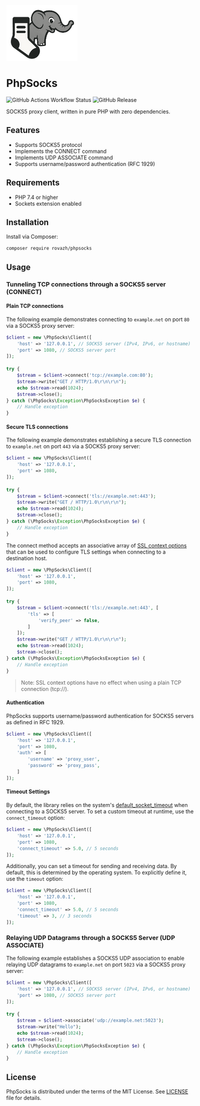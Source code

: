 <img src=".github/logo.png" alt="PhpSocks Logo" height="150">

# PhpSocks

![GitHub Actions Workflow Status](https://img.shields.io/github/actions/workflow/status/rovazh/phpsocks/tests.yml)
![GitHub Release](https://img.shields.io/github/v/release/rovazh/phpsocks)

SOCKS5 proxy client, written in pure PHP with zero dependencies.

## Features
- Supports SOCKS5 protocol
- Implements the CONNECT command
- Implements UDP ASSOCIATE command
- Supports username/password authentication (RFC 1929)

## Requirements

- PHP 7.4 or higher
- Sockets extension enabled

## Installation

Install via Composer:
```bash
composer require rovazh/phpsocks
```

## Usage

### Tunneling TCP connections through a SOCKS5 server (CONNECT)

#### Plain TCP connections

The following example demonstrates connecting to `example.net` on port `80` via a SOCKS5 proxy server:

```php
$client = new \PhpSocks\Client([
    'host' => '127.0.0.1', // SOCKS5 server (IPv4, IPv6, or hostname)
    'port' => 1080, // SOCKS5 server port
]);

try {
    $stream = $client->connect('tcp://example.com:80');
    $stream->write("GET / HTTP/1.0\r\n\r\n");
    echo $stream->read(1024);
    $stream->close();
} catch (\PhpSocks\Exception\PhpSocksException $e) {
    // Handle exception
}
```

#### Secure TLS connections

The following example demonstrates establishing a secure
TLS connection to `example.net` on port `443` via a SOCKS5 proxy server:

```php
$client = new \PhpSocks\Client([
    'host' => '127.0.0.1',
    'port' => 1080,
]);

try {
    $stream = $client->connect('tls://example.net:443');
    $stream->write("GET / HTTP/1.0\r\n\r\n");
    echo $stream->read(1024);
    $stream->close();
} catch (\PhpSocks\Exception\PhpSocksException $e) {
    // Handle exception
}
```

The connect method accepts an associative array of [SSL context options](https://www.php.net/manual/en/context.ssl.php) that can be used to
configure TLS settings when connecting to a destination host.

```php
$client = new \PhpSocks\Client([
    'host' => '127.0.0.1',
    'port' => 1080,
]);

try {
    $stream = $client->connect('tls://example.net:443', [
        'tls' => [
            'verify_peer' => false,
        ]
    ]);
    $stream->write("GET / HTTP/1.0\r\n\r\n");
    echo $stream->read(1024);
    $stream->close();
} catch (\PhpSocks\Exception\PhpSocksException $e) {
    // Handle exception
}
```

> Note: SSL context options have no effect when using a plain TCP connection (tcp://).

#### Authentication

PhpSocks supports username/password authentication for SOCKS5 servers as defined in RFC 1929.

```php
$client = new \PhpSocks\Client([
    'host' => '127.0.0.1',
    'port' => 1080,
    'auth' => [
        'username' => 'proxy_user',
        'password' => 'proxy_pass',
    ]
]);
```

#### Timeout Settings

By default, the library relies on the system's
[default_socket_timeout](https://www.php.net/manual/en/filesystem.configuration.php#ini.default-socket-timeout)
when connecting to a SOCKS5 server.
To set a custom timeout at runtime, use the `connect_timeout` option:

```php
$client = new \PhpSocks\Client([
    'host' => '127.0.0.1',
    'port' => 1080,
    'connect_timeout' => 5.0, // 5 seconds
]);
```

Additionally, you can set a timeout for sending and receiving data. By default,
this is determined by the operating system. To explicitly define it, use the `timeout` option:

```php
$client = new \PhpSocks\Client([
    'host' => '127.0.0.1',
    'port' => 1080,
    'connect_timeout' => 5.0, // 5 seconds
    'timeout' => 3, // 3 seconds
]);
```

### Relaying UDP Datagrams through a SOCKS5 Server (UDP ASSOCIATE)

The following example establishes a SOCKS5 UDP association to enable relaying UDP
datagrams to `example.net` on port `5023` via a SOCKS5 proxy server:

```php
$client = new \PhpSocks\Client([
    'host' => '127.0.0.1', // SOCKS5 server (IPv4, IPv6, or hostname)
    'port' => 1080, // SOCKS5 server port
]);

try {
    $stream = $client->associate('udp://example.net:5023');
    $stream->write("Hello");
    echo $stream->read(1024);
    $stream->close();
} catch (\PhpSocks\Exception\PhpSocksException $e) {
    // Handle exception
}
```

## License

PhpSocks is distributed under the terms of the MIT License. See [LICENSE](LICENSE) file for details.

